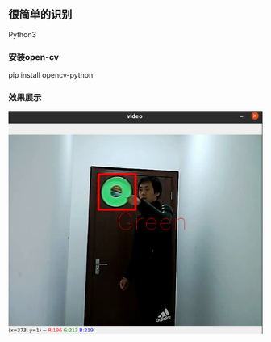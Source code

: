 ## 很简单的识别

Python3

### 安装open-cv

pip install opencv-python

### 效果展示

![image-20220607134954898](./image-20220607134954898.png)
